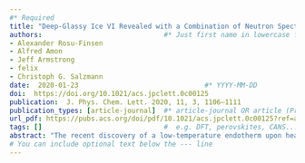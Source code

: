 ```yaml
---
#* Required
title: "Deep-Glassy Ice VI Revealed with a Combination of Neutron Spectroscopy and Diffraction"                             #*
authors:                              #* Just first name in lowercase for those from our group
- Alexander Rosu-Finsen
- Alfred Amon
- Jeff Armstrong
- felix
- Christoph G. Salzmann
date:  2020-01-23                               #* YYYY-MM-DD
doi:  https://doi.org/10.1021/acs.jpclett.0c00125                                #* https://doi.org/...
publication:  J. Phys. Chem. Lett. 2020, 11, 3, 1106–1111                        #  e.g., J. Phys. Chem. Lett. 2025, 16, 1, 184–190.
publication_types: [article-journal]  #* article-journal OR article (Preprint)
url_pdf: https://pubs.acs.org/doi/pdf/10.1021/acs.jpclett.0c00125?ref=article_openPDF                             #  Link to the PDF: https://...
tags: []                              #  e.g. DFT, perovskites, CANS...
abstract: "The recent discovery of a low-temperature endotherm upon heating hydrochloric-acid-doped ice VI has sparked a vivid controversy. The two competing explanations aiming to explain its origin range from a new distinct crystalline phase of ice to deep-glassy states of the well-known ice VI. Problems with the slow kinetics of deuterated phases have been raised, which we circumvent here entirely by simultaneously measuring the inelastic neutron spectra and neutron diffraction data of H2O samples. These measurements support the deep-glassy ice VI scenario and rule out alternative explanations. Additionally, we show that the crystallographic model of D2O ice XV, the ordered counterpart of ice VI, also applies to the corresponding H2O phase. The discovery of deep-glassy ice VI now provides a fascinating new example of ultrastable glasses that are encountered across a wide range of other materials."                          #* Copy of the abstract
# You can include optional text below the --- line
---
```


